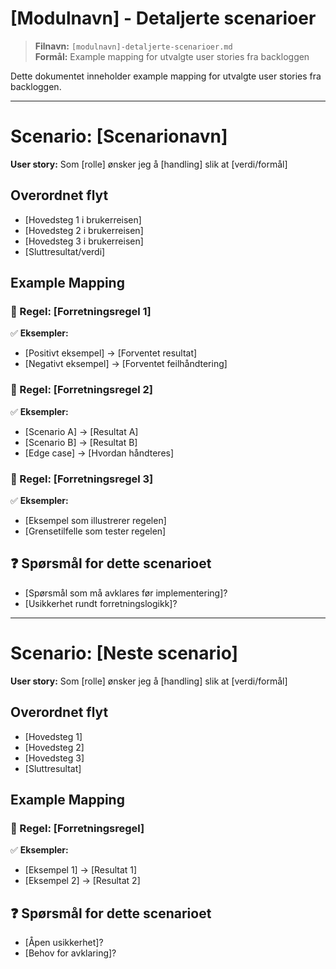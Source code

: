 # [Modulnavn] - Detaljerte scenarioer

> **Filnavn:** `[modulnavn]-detaljerte-scenarioer.md`  
> **Formål:** Example mapping for utvalgte user stories fra backloggen

Dette dokumentet inneholder example mapping for utvalgte user stories fra backloggen.

---

# Scenario: [Scenarionavn]
**User story:** Som [rolle] ønsker jeg å [handling] slik at [verdi/formål]

## Overordnet flyt
* [Hovedsteg 1 i brukerreisen]
* [Hovedsteg 2 i brukerreisen]
* [Hovedsteg 3 i brukerreisen]
* [Sluttresultat/verdi]

## Example Mapping

### 📏 Regel: [Forretningsregel 1]
✅ **Eksempler:**
- [Positivt eksempel] → [Forventet resultat]
- [Negativt eksempel] → [Forventet feilhåndtering]

### 📏 Regel: [Forretningsregel 2]
✅ **Eksempler:**
- [Scenario A] → [Resultat A]
- [Scenario B] → [Resultat B]
- [Edge case] → [Hvordan håndteres]

### 📏 Regel: [Forretningsregel 3]
✅ **Eksempler:**
- [Eksempel som illustrerer regelen]
- [Grensetilfelle som tester regelen]

## ❓ Spørsmål for dette scenarioet
- [Spørsmål som må avklares før implementering]?
- [Usikkerhet rundt forretningslogikk]?

---

# Scenario: [Neste scenario]
**User story:** Som [rolle] ønsker jeg å [handling] slik at [verdi/formål]

## Overordnet flyt
* [Hovedsteg 1]
* [Hovedsteg 2]
* [Hovedsteg 3]
* [Sluttresultat]

## Example Mapping

### 📏 Regel: [Forretningsregel]
✅ **Eksempler:**
- [Eksempel 1] → [Resultat 1]
- [Eksempel 2] → [Resultat 2]

## ❓ Spørsmål for dette scenarioet
- [Åpen usikkerhet]?
- [Behov for avklaring]?
